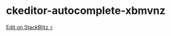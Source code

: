 # ckeditor-autocomplete-xbmvnz

[Edit on StackBlitz ⚡️](https://stackblitz.com/edit/ckeditor-autocomplete-xbmvnz)